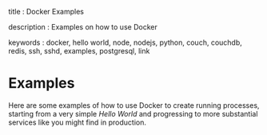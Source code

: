 title
:   Docker Examples

description
:   Examples on how to use Docker

keywords
:   docker, hello world, node, nodejs, python, couch, couchdb, redis,
    ssh, sshd, examples, postgresql, link

Examples
========

Here are some examples of how to use Docker to create running processes,
starting from a very simple *Hello World* and progressing to more
substantial services like you might find in production.
